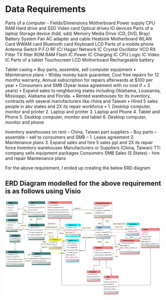 
# Data Requirements #


Parts of a computer - Fields/Dimensions
Motherboard
Power supply
CPU
RAM
Hard drive and SSD
Video card
Optical drives
IO devices
Parts of a laptop
Storage device (hdd, sdd)
Memory
Media Drive (CD, DVD, Bray)
Battery
System Fan
AC adapter and cable
Heatsink
Motherboard
WLAN Card
WWAM card
Bluetooth card
Keyboard
LCD
Parts of a mobile phone
Antenna Switch
P.F.O
RF IC/ Hagar/ Network IC
Crystal Oscillator
VCO
RX Filter
TX filter
ROM
RAM
Flash IC
Power IC
Charging IC
CPU
Logic IC
Video IC
Parts of a tablet
Touchscreen
LCD
Motherboard
Rechargeable battery

Tablet casing
• Buy parts, assemble, sell computer equipment
• Maintenance plans – 90day money back guarantee, Cost free repairs for 12 months warranty, Annual subscription for repairs afterwards at $100 per year
• Consumers and SMB (3year lease agreement with no cost if + 3 years)
• Expand sales to neighboring states including Oklahama, Lousianna, Missisippi, Alabama and Florida.
• Rented warehouses for its inventory, contracts with several manufacturers like china and Taiwan
• Hired 5 sales people in abv states and 2X its repair workforce
• 1. Desktop computer, monitor and printer 2. Laptop and printer 3. Laptop and Phone 4. Tablet and Phone 5. Desktop computer, monitor and tablet 6. Desktop computer, monitor and phone

Inventory warehouses on rent – China, Taiwan part suppliers – Buy parts – assemble – sell to consumers and SMB – 1. Lease agreement 2. Maintenance plans 3. Expand sales and hire 5 sales ppl and 2X its repair force
Inventory warehouses
Manufacturers or Suppliers (China, Taiwan)
TTi company sells equipment packages
Consumers
SMB
Sales (5 States) - hire and repair
Maintenance plans

For the above requirement, I ended up creating the below ERD diagram
## ERD Diagram modelled for the above requirement is as follows using Visio ##
![ERD](https://github.com/ArulAuror/Data-Science-Portfolio/blob/main/Data%20Modelling%20in%20MySQL/ERD_DataModel.png?raw=true)
